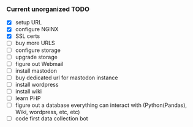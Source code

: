 
### Current unorganized TODO

- [X] setup URL
- [X] configure NGINX
- [X] SSL certs
- [ ] buy more URLS
- [ ] configure storage
- [ ] upgrade storage
- [ ] figure out Webmail
- [ ] install mastodon
- [ ] buy dedicated url for mastodon instance
- [ ] install wordpress
- [ ] install wiki
- [ ] learn PHP
- [ ] figure out a database everything can interact with (Python(Pandas), Wiki, wordpress, etc, etc)
- [ ] code first data collection bot